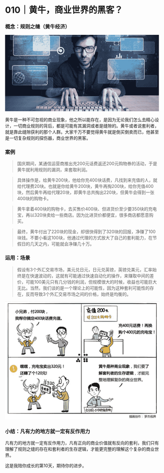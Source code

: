 # 010｜黄牛，商业世界的黑客？

### 概念：规则之缝（黄牛经济）

![](img/095ec1b0dd98c4a62cb297913b45858d.jpg)

黄牛是一种不可忽视的商业现象，他之所以能存在，是因为无论我们怎么去精心设计，一切商业规则的背后，都是可能有其漏洞或者是缝隙的。黄牛或者说套利者，就是靠此缝隙获利的那个人群。大家千万不要觉得黄牛就是倒买倒卖而已，他甚至是一切复杂规则的探伤器，商业世界的黑客。

### 案例

> 国庆期间，某通信运营商推出充200元话费返还200元购物券的活动，于是黄牛就利用规则的漏洞，来套取利润。

> 具体操作是，给黄牛200块，他给你充400块话费，凡找到来充值的人，就给代理费20块。也就是你给黄牛200块，黄牛再掏200块，给你充值400块，然后黄牛再给代理20块，即黄牛总共掏出220块，但黄牛会得到一张400块的购物卡。

> 黄牛拿着400块的购物卡，去买售价400块、但进货价至少要350块的充电宝，再以320块卖给一些商店。因为比进货价都便宜，很多商店都愿意购买。

> 最终，黄牛付出了220块的现金，却很快得到了320块的回报，净赚了100块钱。不要小看这100块，他通过代理的方式放大了自己的套利能力，在节假日的几天之内，可能就会净赚几十万。

### 运用：场景

> 假设有3个外汇交易市场，美元兑日元，日元兑英镑，英镑兑美元，汇率始终是在快速波动的，这就有可能通过快速自动化的操作，来赚取中间的差价，可能100美元只有几分钱的利润，但规模很大的时候，收益也可能巨大无比。当然，我们谈的是一个理论上的可能性，因为这种套利可能性的存在，反而导致3个外汇交易市场之间的价格，始终是均衡的。

![](img/95d330c40a3306a683e9f267b25517e4.jpg)

### 小结：凡有力的地方就一定有反作用力

凡有力的地方就一定有反作用力，凡有正向的商业价值就有反向的套利，我们只有理解了规则之缝的存在和套利者的生存逻辑，才能更完整的理解这个复杂的商业世界。

这是我陪你成长的第10天，期待你的进步。